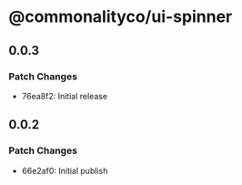# @commonalityco/ui-spinner

## 0.0.3

### Patch Changes

- 76ea8f2: Initial release

## 0.0.2

### Patch Changes

- 66e2af0: Initial publish
